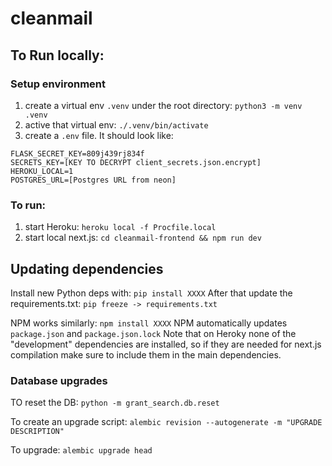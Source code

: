 # cleanmail

## To Run locally:
### Setup environment
1. create a virtual env `.venv` under the root directory:
`python3 -m venv .venv`
2. active that virtual env:
`./.venv/bin/activate`
3. create a `.env` file. It should look like:
```
FLASK_SECRET_KEY=809j439rj834f
SECRETS_KEY=[KEY TO DECRYPT client_secrets.json.encrypt]
HEROKU_LOCAL=1
POSTGRES_URL=[Postgres URL from neon]
```

### To run:
1. start Heroku:
`heroku local -f Procfile.local`
2. start local next.js:
`cd cleanmail-frontend && npm run dev`


## Updating dependencies
Install new Python deps with: `pip install XXXX`
After that update the requirements.txt: `pip freeze -> requirements.txt`

NPM works similarly: `npm install XXXX`
NPM automatically updates `package.json` and `package.json.lock`
Note that on Heroky none of the "development" dependencies are installed, so if they are needed for next.js compilation make sure to include them in the main dependencies.

### Database upgrades
TO reset the DB:
`python -m grant_search.db.reset`

To create an upgrade script:
`alembic revision --autogenerate -m "UPGRADE DESCRIPTION"`

To upgrade:
`alembic upgrade head`

